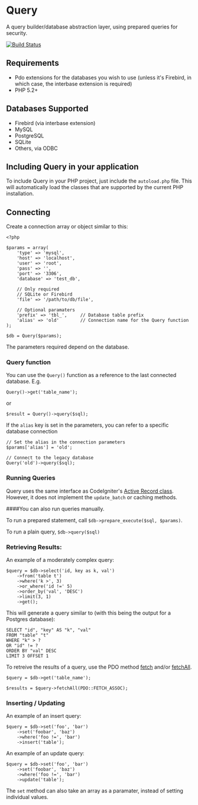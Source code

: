 # Query

A query builder/database abstraction layer, using prepared queries for security.

[![Build Status](https://secure.travis-ci.org/timw4mail/Query.png)](http://travis-ci.org/timw4mail/Query)

## Requirements
* Pdo extensions for the databases you wish to use (unless it's Firebird, in which case, the interbase extension is required)
* PHP 5.2+

## Databases Supported
	
* Firebird (via interbase extension)
* MySQL
* PostgreSQL
* SQLite
* Others, via ODBC

## Including Query in your application

To include Query in your PHP project, just include the `autoload.php` file. This will automatically load the classes that are supported by the current PHP installation.

	
## Connecting

Create a connection array or object similar to this:

	<?php
	
	$params = array(
		'type' => 'mysql',
		'host' => 'localhost',
		'user' => 'root',
		'pass' => '',
		'port' => '3306',
		'database' => 'test_db',
		
		// Only required
		// SQLite or Firebird
		'file' => '/path/to/db/file',
		
		// Optional paramaters
		'prefix' => 'tbl_', 	// Database table prefix
		'alias' => 'old' 		// Connection name for the Query function
	);
	
	$db = Query($params);

The parameters required depend on the database. 
	
### Query function	

You can use the `Query()` function as a reference to the last connected database. E.g.

	Query()->get('table_name');
	
or
 
	$result = Query()->query($sql);
	
If the `alias` key is set in the parameters, you can refer to a specific database connection

	// Set the alias in the connection parameters
	$params['alias'] = 'old';

	// Connect to the legacy database
	Query('old')->query($sql); 

### Running Queries
Query uses the same interface as CodeIgniter's [Active Record class](http://codeigniter.com/user_guide/database/active_record.html). However, it does not implement the `update_batch` or caching methods.

####You can also run queries manually. 

To run a prepared statement, call
`$db->prepare_execute($sql, $params)`. 

To run a plain query, `$db->query($sql)`

### Retrieving Results:

An example of a moderately complex query:

	$query = $db->select('id, key as k, val')
		->from('table t')
		->where('k >', 3)
		->or_where('id !=' 5)
		->order_by('val', 'DESC')
		->limit(3, 1)
		->get();
		
This will generate a query similar to (with this being the output for a Postgres database):

	SELECT "id", "key" AS "k", "val"
	FROM "table" "t"
	WHERE "k" > ?
	OR "id" != ?
	ORDER BY "val" DESC
	LIMIT 3 OFFSET 1


To retreive the results of a query, use the PDO method [fetch](http://php.net/manual/en/pdostatement.fetch.php) and/or [fetchAll](http://php.net/manual/en/pdostatement.fetchall.php).

	$query = $db->get('table_name');
	
	$results = $query->fetchAll(PDO::FETCH_ASSOC);
	
	
### Inserting / Updating

An example of an insert query:

	$query = $db->set('foo', 'bar')
		->set('foobar', 'baz')
		->where('foo !=', 'bar')
		->insert('table');
		
An example of an update query:

	$query = $db->set('foo', 'bar')
		->set('foobar', 'baz')
		->where('foo !=', 'bar')
		->update('table');
		
The `set` method can also take an array as a paramater, instead of setting individual values.

